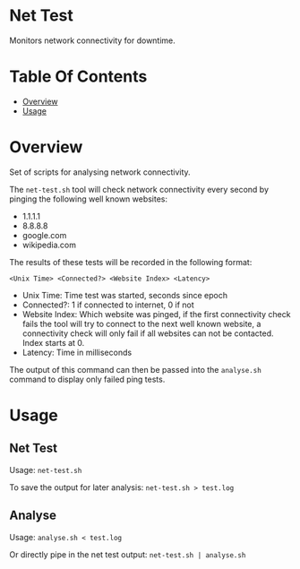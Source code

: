 # Net Test
Monitors network connectivity for downtime.

# Table Of Contents
- [Overview](#overview)
- [Usage](#usage)

# Overview
Set of scripts for analysing network connectivity.  

The `net-test.sh` tool will check network connectivity every second by 
pinging the following well known websites: 

- 1.1.1.1
- 8.8.8.8
- google.com
- wikipedia.com

The results of these tests will be recorded in the following format:

```
<Unix Time> <Connected?> <Website Index> <Latency>
```

- Unix Time: Time test was started, seconds since epoch
- Connected?: 1 if connected to internet, 0 if not
- Website Index: Which website was pinged, if the first connectivity check 
                 fails the tool will try to connect to the next well known 
		 website, a connectivity check will only fail if all websites 
		 can not be contacted. Index starts at 0.
- Latency: Time in milliseconds

The output of this command can then be passed into the `analyse.sh` command to 
display only failed ping tests.

# Usage
## Net Test
Usage: `net-test.sh`  

To save the output for later analysis: `net-test.sh > test.log`

## Analyse
Usage: `analyse.sh < test.log`  

Or directly pipe in the net test output: `net-test.sh | analyse.sh`
